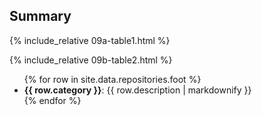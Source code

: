 <h2 id="summary" class="clickable-header top-level-header">Summary</h2>

{% include_relative 09a-table1.html %}

{% include_relative 09b-table2.html %}
<ul>
  {% for row in site.data.repositories.foot %}
  <li><b>{{ row.category }}</b>: {{ row.description | markdownify }}</li>
  {% endfor %}
</ul>
